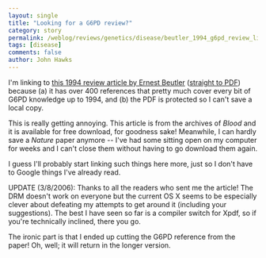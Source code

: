 ```yaml
---
layout: single 
title: "Looking for a G6PD review?" 
category: story
permalink: /weblog/reviews/genetics/disease/beutler_1994_g6pd_review_link.html
tags: [disease] 
comments: false 
author: John Hawks 
---
```



<p>
I'm linking to <a href="http://www.ncbi.nlm.nih.gov/entrez/query.fcgi?cmd=Retrieve&db=pubmed&dopt=Abstract&list_uids=7949118">this 1994 review article by Ernest Beutler</a> (<a href="http://www.bloodjournal.org/cgi/reprint/84/11/3613">straight to PDF</a>) because (a) it has over 400 references that pretty much cover every bit of G6PD knowledge up to 1994, and (b) the PDF is protected so I can't save a local copy. 
</p>

<p>
This is really getting annoying. This article is from the archives of <i>Blood</i> and it is available for free download, for goodness sake! Meanwhile, I can hardly save a <i>Nature</i> paper anymore -- I've had some sitting open on my computer for weeks and I can't close them without having to go download them again. 
</p>

<p>
I guess I'll probably start linking such things here more, just so I don't have to Google things I've already read. 
</p>

<p>
UPDATE (3/8/2006): Thanks to all the readers who sent me the article! The DRM doesn't work on everyone but the current OS X seems to be especially clever about defeating my attempts to get around it (including your suggestions). The best I have seen so far is a compiler switch for Xpdf, so if you're technically inclined, there you go. 
</p>

<p>
The ironic part is that I ended up cutting the G6PD reference from the paper! Oh, well; it will return in the longer version. 
</p>

